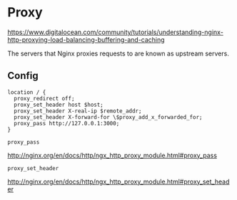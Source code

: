 # Proxy

https://www.digitalocean.com/community/tutorials/understanding-nginx-http-proxying-load-balancing-buffering-and-caching

The servers that Nginx proxies requests to are known as upstream servers.

## Config

```
location / {
  proxy_redirect off;
  proxy_set_header host $host;
  proxy_set_header X-real-ip $remote_addr;
  proxy_set_header X-forward-for \$proxy_add_x_forwarded_for;
  proxy_pass http://127.0.0.1:3000;
}
```

`proxy_pass`

http://nginx.org/en/docs/http/ngx_http_proxy_module.html#proxy_pass

`proxy_set_header`

http://nginx.org/en/docs/http/ngx_http_proxy_module.html#proxy_set_header
